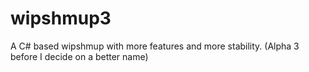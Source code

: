 # wipshmup3
A C# based wipshmup with more features and more stability. (Alpha 3 before I decide on a better name)
